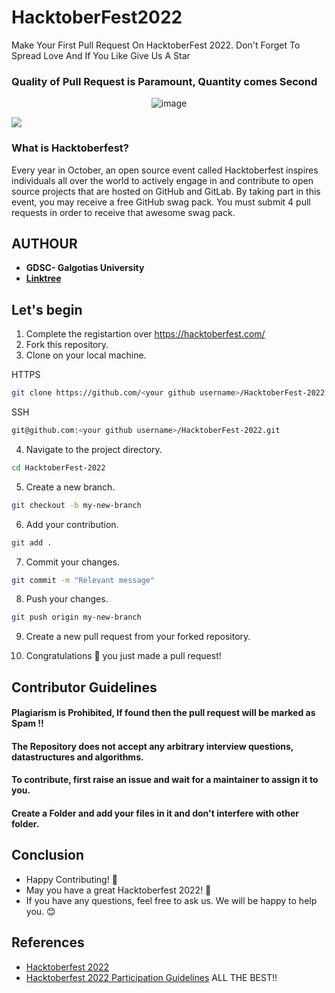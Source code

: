 # HacktoberFest2022
Make Your First Pull Request On HacktoberFest 2022. Don't Forget To Spread Love And If You Like Give Us A Star
### Quality of Pull Request is Paramount, Quantity comes Second
<p align="center"> <img src="https://uno-website-assets.s3.amazonaws.com/wp-content/uploads/2022/09/28094927/Uno_HackFest22_Hero_V1-1024x395.jpg" alt="image" /> </p>
<img src="https://firstcontributions.github.io/open-source-badges/badges/open-source-v1/open-source.svg"/>

<h3>What is Hacktoberfest?</h3>

<p>Every year in October, an open source event called Hacktoberfest inspires individuals all over the world to actively engage in and contribute to open source projects that are hosted on GitHub and GitLab. By taking part in this event, you may receive a free GitHub swag pack. You must submit 4 pull requests in order to receive that awesome swag pack.</p>

## AUTHOUR
* **GDSC- Galgotias University**
*  **[Linktree](https://linktr.ee/GDSC_GU)**

## Let's begin

1. Complete the registartion over https://hacktoberfest.com/
2. Fork this repository.
3. Clone on your local machine.

HTTPS
```bash
git clone https://github.com/<your github username>/HacktoberFest-2022.git
```
SSH
```bash
git@github.com:<your github username>/HacktoberFest-2022.git
```
4. Navigate to the project directory.
```bash
cd HacktoberFest-2022
```
5. Create a new branch.
```bash
git checkout -b my-new-branch
```
6. Add your contribution.
```bash
git add .
```
7. Commit your changes.
```bash
git commit -m "Relevant message"
```
8. Push your changes.
```bash
git push origin my-new-branch
```
9. Create a new pull request from your forked repository.

10. Congratulations 🎉 you just made a pull request!

## Contributor Guidelines

#### Plagiarism is Prohibited, If found then the pull request will be marked as Spam !!
#### The Repository does not accept any arbitrary interview questions, datastructures and algorithms.
#### To contribute, first raise an issue and wait for a maintainer to assign it to you.
#### Create a Folder and add your files in it and don't interfere with other folder.

## Conclusion

- Happy Contributing! 🎉 
- May you have a great Hacktoberfest 2022! 🎉
- If you have any questions, feel free to ask us. We will be happy to help you. 😊

## References

- [Hacktoberfest 2022](https://hacktoberfest.digitalocean.com)
- [Hacktoberfest 2022 Participation Guidelines](https://hacktoberfest.com/participation)
ALL THE BEST!!
